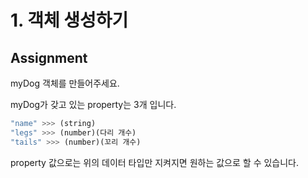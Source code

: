 # 1. 객체 생성하기

## Assignment

myDog 객체를 만들어주세요.

myDog가 갖고 있는 property는 3개 입니다.

```js
"name" >>> (string)
"legs" >>> (number)(다리 개수)
"tails" >>> (number)(꼬리 개수)
```

property 값으로는 위의 데이터 타입만 지켜지면 원하는 값으로 할 수 있습니다.
